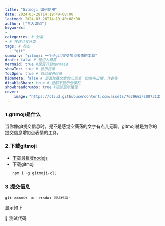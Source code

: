 ```yaml
---
title: "Gitmoji 如何使用"
date: 2024-03-28T14:19:40+08:00
lastmod: 2024-03-28T14:19:40+08:00
author: ["熊大如如"]
keywords: 
- 
categories: # 分类
- # 在这儿写分类
tags: # 标签
  - "git"
summary: "gitmoji 一个给git提交加点表情的工具"
draft: false # 是否为草稿
mermaid: true #是否开启mermaid
showToc: true # 显示目录
TocOpen: true # 自动展开目录
hidemeta: false # 是否隐藏文章的元信息，如发布日期、作者等
disableShare: true # 底部不显示分享栏
showbreadcrumbs: true #顶部显示路径
cover:
    image: "https://cloud.githubusercontent.com/assets/7629661/20073135/4e3db2c2-a52b-11e6-85e1-661a8212045a.gif"  # 文章的图片
---
```


### 1.gitmoji是什么
当你像git提交信息时，是不是感觉空荡荡的文字有点儿无聊。gitmoji就是为你的提交信息增加点表情的工具。

### 2.下载gitmoji
- [下载最新版nodejs](https://nodejs.org/en)
- 下载gitmoji
    ```shell
    npm i -g gitmoji-cli
    ```

### 3.提交信息
```shell
git commit -m ':tada: 测试代码'
```

显示如下

🎉 测试代码
